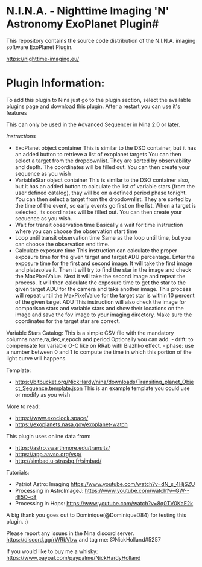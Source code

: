 ﻿# N.I.N.A. - Nighttime Imaging 'N' Astronomy ExoPlanet Plugin#

This repository contains the source code distribution of the N.I.N.A. imaging software ExoPlanet Plugin.

https://nighttime-imaging.eu/

# Plugin Information: #

To add this plugin to Nina just go to the plugin section, select the available plugins page and download this plugin. After a restart you can use it's features

This can only be used in the Advanced Sequencer in Nina 2.0 or later.

*Instructions*
* ExoPlanet object container
  This is similar to the DSO container, but it has an added button to retrieve a list of exoplanet targets
  You can then select a target from the dropdownlist. They are sorted by observability and depth. The coordinates will be filled out.
  You can then create your sequence as you wish
* VariableStar object container
  This is similar to the DSO container also, but it has an added button to calculate the list of variable stars (from the user defined catalog), thay will be on a defined period phase tonight.
  You can then select a target from the dropdownlist. They are sorted by the time of the event, so early events go first on the list.
  When a target is selected, its coordinates will be filled out.
  You can then create your secuence as you wish.
* Wait for transit observation time
  Basically a wait for time instruction where you can choose the observation start time
* Loop until transit observation time
  Same as the loop until time, but you can choose the observation end time.
* Calculate exposure time
  This instruction can calculate the proper exposure time for the given target and target ADU percentage.
  Enter the exposure time for the first and second image. It will take the first image and platesolve it. Then it will try to find the star in the image and check the MaxPixelValue.
  Next it will take the second image and repeat the process.
  It will then calculate the exposure time to get the star to the given target ADU for the camera and take another image.
  This process will repeat until the MaxPixelValue for the target star is within 10 percent of the given target ADU
  This instruction will also check the image for comparison stars and variable stars and show their locations on the image and save the fov image to your imaging directory.
  Make sure the coordinates for the target star are correct.

Variable Stars Catalog:
  This is a simple CSV file with the mandatory columns name,ra,dec,v,epoch and period
  Optionally you can add:
	- drift: to compensate for variable O-C like on RRab with Blazhko effect.
	- phase: use a number between 0 and 1 to compute the time in which this portion of the light curve will happens.

Template:
- https://bitbucket.org/NickHardy/nina/downloads/Transiting_planet_Object_Sequence.template.json
  This is an example template you could use or modify as you wish

More to read:
- https://www.exoclock.space/
- https://exoplanets.nasa.gov/exoplanet-watch

This plugin uses online data from:
- https://astro.swarthmore.edu/transits/
- https://app.aavso.org/vsp/
- http://simbad.u-strasbg.fr/simbad/

Tutorials:
* Patriot Astro: Imaging https://www.youtube.com/watch?v=dN_s_4HjSZU
* Processing in AstroImageJ: https://www.youtube.com/watch?v=GW--rE5O-c8
* Processing in Hops: https://www.youtube.com/watch?v=8q0TV0KaE2k

A big thank you goes out to Dominique(@DominiqueD84) for testing this plugin. :)

Please report any issues in the Nina discord server.
https://discord.gg/rWRbVbw and tag me: @NickHolland#5257 

If you would like to buy me a whisky: https://www.paypal.com/paypalme/NickHardyHolland
